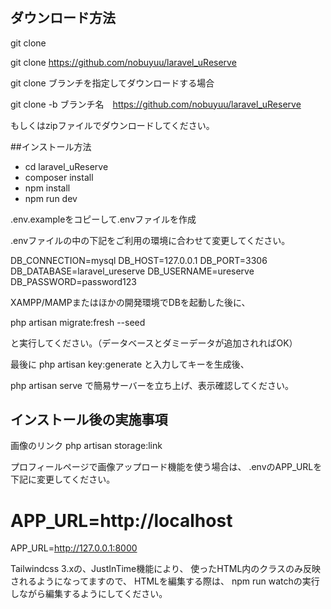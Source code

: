 #

## ダウンロード方法

git clone

git clone https://github.com/nobuyuu/laravel_uReserve

git clone ブランチを指定してダウンロードする場合

git clone -b ブランチ名　https://github.com/nobuyuu/laravel_uReserve

もしくはzipファイルでダウンロードしてください。

##インストール方法

- cd laravel_uReserve
- composer install
- npm install
- npm run dev

.env.exampleをコピーして.envファイルを作成

.envファイルの中の下記をご利用の環境に合わせて変更してください。

DB_CONNECTION=mysql
DB_HOST=127.0.0.1
DB_PORT=3306
DB_DATABASE=laravel_ureserve
DB_USERNAME=ureserve
DB_PASSWORD=password123

XAMPP/MAMPまたはほかの開発環境でDBを起動した後に、

php artisan migrate:fresh --seed

と実行してください。（データベースとダミーデータが追加されればOK）

最後に
php artisan key:generate
と入力してキーを生成後、

php artisan serve
で簡易サーバーを立ち上げ、表示確認してください。

## インストール後の実施事項

画像のリンク
php artisan storage:link

プロフィールページで画像アップロード機能を使う場合は、
.envのAPP_URLを下記に変更してください。

# APP_URL=http://localhost
APP_URL=http://127.0.0.1:8000

Tailwindcss 3.xの、JustInTime機能により、
使ったHTML内のクラスのみ反映されるようになってますので、
HTMLを編集する際は、
npm run watchの実行しながら編集するようにしてください。
